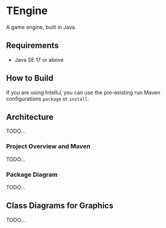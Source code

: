 # TEngine

A game engine, built in Java.

## Requirements

- Java SE 17 or above

## How to Build

If you are using IntelliJ, you can use the pre-existing run Maven configurations `package` or `install`.

## Architecture

TODO...

### Project Overview and Maven

TODO...

### Package Diagram

TODO...

## Class Diagrams for Graphics

TODO...
